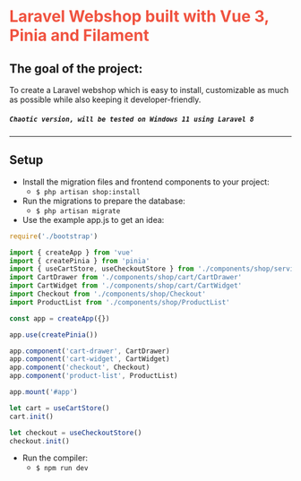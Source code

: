 # <span style="color: #F05340;">Laravel Webshop built with Vue 3, Pinia and Filament</span>
## The goal of the project:
To create a Laravel webshop which is easy to install, customizable as much as possible while also keeping it developer-friendly.

##### `Chaotic version, will be tested on Windows 11 using Laravel 8`
---
## Setup

- Install the migration files and frontend components to your project:
    - `$ php artisan shop:install`
- Run the migrations to prepare the database:
    - `$ php artisan migrate`
- Use the example app.js to get an idea:

```js
require('./bootstrap')

import { createApp } from 'vue'
import { createPinia } from 'pinia'
import { useCartStore, useCheckoutStore } from './components/shop/services/store'
import CartDrawer from './components/shop/cart/CartDrawer'
import CartWidget from './components/shop/cart/CartWidget'
import Checkout from './components/shop/Checkout'
import ProductList from './components/shop/ProductList'

const app = createApp({})

app.use(createPinia())

app.component('cart-drawer', CartDrawer)
app.component('cart-widget', CartWidget)
app.component('checkout', Checkout)
app.component('product-list', ProductList)

app.mount('#app')

let cart = useCartStore()
cart.init()

let checkout = useCheckoutStore()
checkout.init()
```
- Run the compiler:
    - `$ npm run dev`